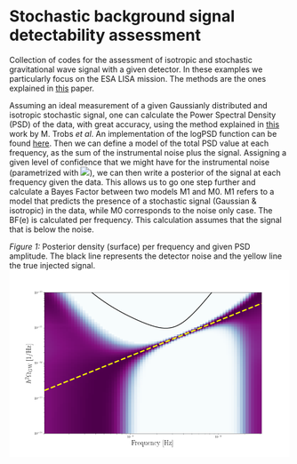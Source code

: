 # Stochastic background signal detectability assessment

Collection of codes for the assessment of isotropic and stochastic gravitational wave signal with a given detector. In these examples we particularly focus on the ESA LISA mission. The methods are the ones explained in [this](https://iopscience.iop.org/article/10.1088/1361-6382/abb637) paper.

Assuming an ideal measurement of a given Gaussianly distributed and isotropic stochastic signal, one can calculate the Power Spectral Density (PSD) of the data, with great accuracy, using the method explained in [this](https://core.ac.uk/download/pdf/210665861.pdf) work by M. Trobs *et al*. An implementation of the logPSD function can be found [here](https://github.com/karnesis/spectral). Then we can define a model of the total PSD value at each frequency, as the sum of the instrumental noise plus the signal. Assigning a given level of confidence that we might have for the instrumental noise (parametrized with <img src="https://render.githubusercontent.com/render/math?math=\epsilon">), we can then write a posterior of the signal at each frequency given the data. This allows us to go one step further and calculate a Bayes Factor between two models M1 and M0. M1 refers to a model that predicts the presence of a stochastic signal (Gaussian & isotropic) in the data, while M0 corresponds to the noise only case. The BF(e) is calculated per frequency. This calculation assumes that the signal that is below the noise. 

*Figure 1:* Posterior density (surface) per frequency and given PSD amplitude. The black line represents the detector noise and the yellow line the true injected signal.
![Alt text](example/example.png?raw=true)
